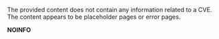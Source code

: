 The provided content does not contain any information related to a CVE. The content appears to be placeholder pages or error pages.

**NOINFO**
